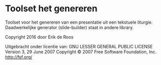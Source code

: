 ﻿# Toolset het genereren

Toolset voor het genereren van een presentatie uit een tekstuele liturgie.
Daadwerkelijke generator (slide-builder) staat in andere library.

Copyright 2016 door Erik de Roos

Uitgebracht onder licentie van:
GNU LESSER GENERAL PUBLIC LICENSE
Version 3, 29 June 2007
Copyright © 2007 Free Software Foundation, Inc. <http://fsf.org/>